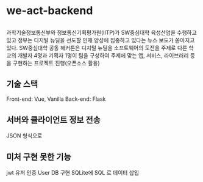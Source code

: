 # we-act-backend

##
과학기술정보통신부와 정보통신기획평가원(IITP)가 SW중심대학 육성산업을 수행하고 있고 정부는 디지털 뉴딜을 선도할 인재 양성에 집중하고 있다는 뉴스 보도가 쏟아지고 있다. 
SW중심대학 공동 해커톤은 디지털 뉴딜을 소프트웨어의 도전을 주제로 다른 학교의 개발자 4명과 기획자 1명이 팀을 구성하여 주제에 맞는 앱, 서비스, 라이브러리 등을 구현하는 프로젝트 진행(오픈소스 활용)

## 기술 스택
 Front-end: Vue, Vanilla
 Back-end: Flask
 
## 서버와 클라이언트 정보 전송
 JSON 형식으로 

## 미처 구현 못한 기능
jwt 유저 인증
User DB 구현
SQLite에 SQL 로 데이터 삽입
